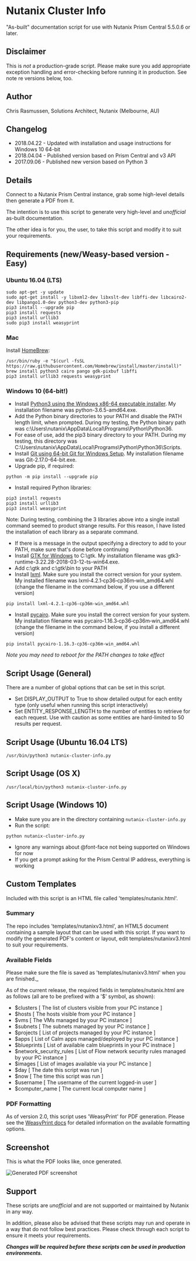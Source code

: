 # Nutanix Cluster Info

"As-built" documentation script for use with Nutanix Prism Central 5.5.0.6 or later.

## Disclaimer

This is *not* a production-grade script.  Please make sure you add appropriate exception handling and error-checking before running it in production.  See note re versions below, too.

## Author

Chris Rasmussen, Solutions Architect, Nutanix (Melbourne, AU)

## Changelog

- 2018.04.22 - Updated with installation and usage instructions for Windows 10 64-bit
- 2018.04.04 - Published version based on Prism Central and v3 API
- 2017.09.06 - Published new version based on Python 3

## Details

Connect to a Nutanix Prism Central instance, grab some high-level details then generate a PDF from it.

The intention is to use this script to generate very high-level and *unofficial* as-built documentation.

The other idea is for you, the user, to take this script and modify it to suit your requirements.

## Requirements (new/Weasy-based version - Easy)

### Ubuntu 16.04 (LTS)

```
sudo apt-get -y update
sudo apt-get install -y libxml2-dev libxslt-dev libffi-dev libcairo2-dev libpango1.0-dev python3-dev python3-pip
pip3 install --upgrade pip
pip3 install requests
pip3 install urllib3
sudo pip3 install weasyprint
```

### Mac

Install [HomeBrew](https://brew.sh/):

```
/usr/bin/ruby -e "$(curl -fsSL https://raw.githubusercontent.com/Homebrew/install/master/install)"
brew install python3 cairo pango gdk-pixbuf libffi
pip3 install urllib3 requests weasyprint
```
### Windows 10 (64-bit!)

- Install [Python3 using the Windows x86-64 executable installer](https://www.python.org/downloads/windows/).  My installation filename was python-3.6.5-amd64.exe.
- Add the Python binary directories to your PATH and disable the PATH length limit, when prompted.  During my testing, the Python binary path was c:\Users\nutanix\AppData\Local\Programs\Python\Python36\.
- For ease of use, add the pip3 binary directory to your PATH.  During my testing, this directory was C:\Users\nutanix\AppData\Local\Programs\Python\Python36\Scripts.
- Install [Git using 64-bit Git for Windows Setup](https://git-scm.com/download/win).  My installation filename was Git-2.17.0-64-bit.exe.
- Upgrade pip, if required:

```
python -m pip install --upgrade pip
```

- Install required Python libraries:

```
pip3 install requests
pip3 install urllib3
pip3 install weasyprint
```

Note: During testing, combining the 3 libraries above into a single install command seemed to product strange results.  For this reason, I have listed the installation of each library as a separate command.

- If there is a message in the output specifying a directory to add to your PATH, make sure that's done before continuing
- Install [GTK for Windows](https://github.com/tschoonj/GTK-for-Windows-Runtime-Environment-Installer/releases) to C:\gtk.  My installation filename was gtk3-runtime-3.22.28-2018-03-12-ts-win64.exe.
- Add c:\gtk and c:\gtk\bin to your PATH
- Install [lxml](https://www.lfd.uci.edu/~gohlke/pythonlibs/#lxml).  Make sure you install the correct version for your system.  My installed filename was lxml‑4.2.1‑cp36‑cp36m‑win_amd64.whl (change the filename in the command below, if you use a different version)

```
pip install lxml‑4.2.1‑cp36‑cp36m‑win_amd64.whl
```

- Install [pycairo](https://www.lfd.uci.edu/~gohlke/pythonlibs/#pycairo).  Make sure you install the correct version for your system.  My installation filename was pycairo‑1.16.3‑cp36‑cp36m‑win_amd64.whl (change the filename in the command below, if you install a different version)

```
pip install pycairo‑1.16.3‑cp36‑cp36m‑win_amd64.whl
```

*Note you may need to reboot for the PATH changes to take effect*

## Script Usage (General)

There are a number of global options that can be set in this script.

- Set DISPLAY_OUTPUT to True to show detailed output for each entity type (only useful when running this script interactively)
- Set ENTITY_RESPONSE_LENGTH to the number of entities to retrieve for each request.  Use with caution as some entities are hard-limited to 50 results per request.

## Script Usage (Ubuntu 16.04 LTS)

```
/usr/bin/python3 nutanix-cluster-info.py
```

## Script Usage (OS X)

```
/usr/local/bin/python3 nutanix-cluster-info.py
```

## Script Usage (Windows 10)

- Make sure you are in the directory containing `nutanix-cluster-info.py`
- Run the script:

```
python nutanix-cluster-info.py
```

- Ignore any warnings about @font-face not being supported on Windows for now
- If you get a prompt asking for the Prism Central IP address, everything is working

## Custom Templates

Included with this script is an HTML file called 'templates/nutanix.html'.

### Summary

The repo includes 'templates/nutanixv3.html', an HTML5 document containing a sample layout that can be used with this script.  If you want to modify the generated PDF's content or layout, edit templates/nutanixv3.html to suit your requirements.

### Available Fields

Please make sure the file is saved as 'templates/nutanixv3.html' when you are finished._

As of the current release, the required fields in templates/nutanix.html are as follows (all are to be prefixed with a '$' symbol, as shown):

-   $clusters                   [ The list of clusters visible from your PC instance ]
-   $hosts                      [ The hosts visible from your PC instance ]
-   $vms                        [ The VMs managed by your PC instance ]
-   $subnets                    [ The subnets managed by your PC instance ]
-   $projects                   [ List of projects managed by your PC instance ]
-   $apps                       [ List of Calm apps managed/deployed by your PC instance ]
-   $blueprints                 [ List of available calm blueprints in your PC instnace ]
-   $network_security_rules     [ List of Flow network security rules managed by your PC instance ]
-   $images                     [ List of images available via your PC instance ]
-   $day                        [ The date this script was run ]
-   $now                        [ The time this script was run ]
-   $username                   [ The username of the current logged-in user ]
-   $computer_name               [ The current local computer name ]

### PDF Formatting

As of version 2.0, this script uses 'WeasyPrint' for PDF generation.  Please see the [WeasyPrint docs](http://weasyprint.readthedocs.io/en/latest) for detailed information on the available formatting options.

## Screenshot

This is what the PDF looks like, once generated.

![Generated PDF screenshot](https://raw.githubusercontent.com/nutanix/Automation/master/nutanix-cluster-info/screenshot-pdf.png)

## Support

These scripts are *unofficial* and are not supported or maintained by Nutanix in any way.

In addition, please also be advised that these scripts may run and operate in a way that do not follow best practices.  Please check through each script to ensure it meets your requirements.

***Changes will be required before these scripts can be used in production environments.***
